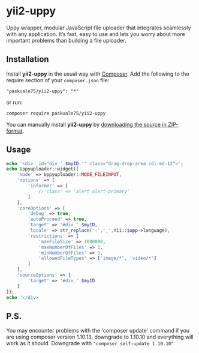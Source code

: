 # yii2-uppy
Uppy wrapper, modular JavaScript file uploader that integrates seamlessly with any application. It’s fast, easy to use and lets you worry about more important problems than building a file uploader.

## Installation ##

Install **yii2-uppy** in the usual way with [Composer](https://getcomposer.org/). 
Add the following to the require section of your `composer.json` file:

`"paskuale75/yii2-uppy": "*"` 

or run:

`composer require paskuale75/yii2-uppy` 

You can manually install **yii2-uppy** by [downloading the source in ZIP-format](https://github.com/paskuale75/yii2-uppy/archive/master.zip).

## Usage
```php
echo '<div  id="div_'.$myID.'" class="drag-drop-area col-md-12">';
echo Uppyuploader::widget([
    'mode' => Uppyuploader::MODE_FILEINPUT,
    'options' => [
        'informer' => [
            //'class' => 'alert alert-primary'
        ]
    ],
    'coreOptions' => [
        'debug' => true,
        'autoProceed' => true,
        'target' => '#div_'.$myID,
        'locale' => str_replace('-','_',Yii::$app->language),
        'restrictions' => [
            'maxFileSize' => 1000000,
            'maxNumberOfFiles' => 1,
            'minNumberOfFiles' => 1,
            'allowedFileTypes' => ['image/*', 'video/*']
        ]
    ],
    'sourceOptions' => [
        'target' => '#div_'.$myID
    ]
]);
echo '</div>
```


## P.S.
You may encounter problems with the 'composer update' command if you are using composer version 1.10.13, 
downgrade to 1.10.10 and everything will work as it should.
Downgrade with   `"composer self-update 1.10.10"`

